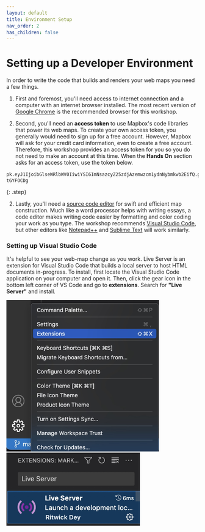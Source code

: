 ```yaml
---
layout: default
title: Environment Setup
nav_order: 2
has_children: false
---
```

# Setting up a Developer Environment
In order to write the code that builds and renders your web maps you need a few things.

1. First and foremost, you'll need access to internet connection and a computer with an internet browser installed. The most recent version of [Google Chrome](https://www.google.com/chrome/) is the recommended browser for this workshop. 
<!-- 2. To work with Mapbox you must [sign up](https://account.mapbox.com/auth/signup/) for a free account and [create an access token](https://account.mapbox.com/access-tokens/).  -->
<!-- 3. Downloading the Mapbox GL JS graphics library requires running one simple command in your computer's terminal. If you have never worked in the terminal, consider browsing the Research Common's introductory workshop [here](https://ubc-library-rc.github.io/intro-shell/content/01-what-is-the-shell.html).-->
2. Second, you'll need an **access token** to use Mapbox's code libraries that power its web maps. To create your own access token, you generally would need to sign up for a free account. However, Mapbox will ask for your credit card information, even to create a free account. Therefore, this workshop provides an access token for you so you do not need to make an account at this time. When the **Hands On** section asks for an access token, use the token below. 

```
pk.eyJ1IjoibGlseWRlbWV0IiwiYSI6ImNsazcyZ25zdjAzemwzcm1ydnNybmkwb2EifQ.ggoNMtZ32x8wK-tGYFOCDg
```
{: .step}


2. Lastly, you'll need a [source code editor](https://en.wikipedia.org/wiki/Source_code_editor) for swift and efficient map construction. Much like a word processor helps with writing essays, a code editor makes writing code easier by formatting and color coding your work as you type. The workshop recommends [Visual Studio Code](https://code.visualstudio.com/download), but other editors like [Notepad++](https://notepad-plus-plus.org/) and [Sublime Text](https://www.sublimetext.com/download) will work similarly.

<!-- ## Create a Mapbox Account and Access Token
Mapbox's service model is based on a paid subscription, but they offer a free service tier for those interested in using their products for learning, with enough resources to get you started. Use of services is authorized on a user-basis by an **access token.** 

[Sign up](https://account.mapbox.com/auth/signup/) for a free Mapbox account using an email address you have access to (you will be asked to verify your email). 

[Create access token](https://account.mapbox.com/access-tokens/) by giving it a name (like mapbox-workshop) and scrolling to the end of the page where a button says **Create Token**. You will be prompted to confirm your site password. A new access token should appear under the default access token. Keep this browser window open as we will need the access token in a moment.  -->


### Setting up Visual Studio Code
It's helpful to see your web-map change as you work. Live Server is an extension for Visual Studio Code that builds a local server to host HTML documents in-progress. To install, first locate the Visual Studio Code application on your computer and open it. Then, click the gear icon in the bottom left corner of VS Code and go to **extensions**. Search for **"Live Server"** and install. 

<img src="./images/vs-extensions_20220117.jpg" alt="vs-extensions" width="400"/>
<br>
<img src="./images/live-server_20220117.jpg" alt="live-server" width="350"/>
